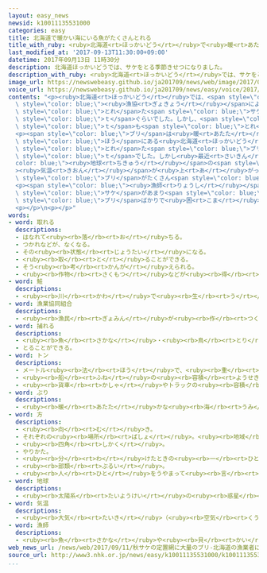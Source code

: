 ```yaml
---
layout: easy_news
newsid: k10011135531000
categories: easy
title: 北海道で暖かい海にいる魚がたくさんとれる
title_with_ruby: <ruby>北海道<rt>ほっかいどう</rt></ruby>で<ruby>暖<rt>あたた</rt></ruby>かい<ruby>海<rt>うみ</rt></ruby>にいる<ruby>魚<rt>さかな</rt></ruby>がたくさんとれる
last_modified_at: '2017-09-13T11:30:00+09:00'
datetime: 2017年09月13日 11時30分
description: 北海道ほっかいどうでは、サケをとる季節きせつになりました。
description_with_ruby: <ruby>北海道<rt>ほっかいどう</rt></ruby>では、サケをとる<ruby>季節<rt>きせつ</rt></ruby>になりました。
image_url: https://newswebeasy.github.io/ja201709/news/web/image/2017/09/13/k10011135531000.jpg
voice_url: https://newswebeasy.github.io/ja201709/news/easy/voice/2017/09/13/k10011135531000.mp3
contents: "<p><ruby>北海道<rt>ほっかいどう</rt></ruby>では、<span style=\"color: blue;\">サケ</span>をとる<ruby>季節<rt>きせつ</rt></ruby>になりました。<ruby>登別<rt>のぼりべつ</rt></ruby>などの<span\
  \ style=\"color: blue;\"><ruby>漁協<rt>ぎょきょう</rt></ruby></span>によると、１<ruby>日<rt>にち</rt></ruby>から１１<ruby>日<rt>にち</rt></ruby>までに<span\
  \ style=\"color: blue;\">とれ</span>た<span style=\"color: blue;\">サケ</span>は、いつもの<ruby>年<rt>とし</rt></ruby>より<ruby>少<rt>すく</rt></ruby>ない１５<span\
  \ style=\"color: blue;\">ｔ</span>ぐらいでした。しかし、<span style=\"color: blue;\">ブリ</span>は１３０<span\
  \ style=\"color: blue;\">ｔ</span>も<span style=\"color: blue;\">とれ</span>ました。</p>\n\
  <p><span style=\"color: blue;\">ブリ</span>は<ruby>暖<rt>あたた</rt></ruby>かい<ruby>海<rt>うみ</rt></ruby>が<ruby>好<rt>す</rt></ruby>きなので、<ruby>今<rt>いま</rt></ruby>まで<ruby>日本<rt>にっぽん</rt></ruby>の<ruby>北<rt>きた</rt></ruby>の<span\
  \ style=\"color: blue;\">ほう</span>にある<ruby>北海道<rt>ほっかいどう</rt></ruby>まではあまり<ruby>来<rt>き</rt></ruby>ませんでした。<ruby>去年<rt>きょねん</rt></ruby>１<ruby>年<rt>ねん</rt></ruby>に<span\
  \ style=\"color: blue;\">とれ</span>た<span style=\"color: blue;\">ブリ</span>は１５<span\
  \ style=\"color: blue;\">ｔ</span>でした。しかし<ruby>最近<rt>さいきん</rt></ruby>、<span style=\"\
  color: blue;\"><ruby>地球<rt>ちきゅう</rt></ruby></span>の<span style=\"color: blue;\"\
  ><ruby>気温<rt>きおん</rt></ruby></span>が<ruby>上<rt>あ</rt></ruby>がっていることなどが<ruby>原因<rt>げんいん</rt></ruby>で、<ruby>北海道<rt>ほっかいどう</rt></ruby>で<span\
  \ style=\"color: blue;\">ブリ</span>がたくさん<span style=\"color: blue;\">とれ</span>ています。</p>\n\
  <p><span style=\"color: blue;\"><ruby>漁師<rt>りょうし</rt></ruby></span>の<ruby>人<rt>ひと</rt></ruby>は「<ruby>値段<rt>ねだん</rt></ruby>が<ruby>高<rt>たか</rt></ruby>い<span\
  \ style=\"color: blue;\">サケ</span>があまり<span style=\"color: blue;\">とれ</span>なくて、<ruby>安<rt>やす</rt></ruby>い<span\
  \ style=\"color: blue;\">ブリ</span>ばかりで<ruby>困<rt>こま</rt></ruby>っています」と<ruby>話<rt>はな</rt></ruby>していました。</p>\n\
  <p></p>\n<p></p>"
words:
- word: 取れる
  descriptions:
  - はなれて<ruby><rb>落</rb><rt>お</rt></ruby>ちる。
  - つかれなどが、なくなる。
  - その<ruby><rb>状態</rb><rt>じょうたい</rt></ruby>になる。
  - <ruby><rb>取</rb><rt>と</rt></ruby>ることができる。
  - そう<ruby><rb>考</rb><rt>かんが</rt></ruby>えられる。
  - <ruby><rb>作物</rb><rt>さくもつ</rt></ruby>などが<ruby><rb>得</rb><rt>え</rt></ruby>られる。
- word: 鮭
  descriptions:
  - <ruby><rb>川</rb><rt>かわ</rt></ruby>で<ruby><rb>生</rb><rt>う</rt></ruby>まれ、<ruby><rb>海</rb><rt>うみ</rt></ruby>に<ruby><rb>下</rb><rt>くだ</rt></ruby>って<ruby><rb>育</rb><rt>そだ</rt></ruby>ち、<ruby><rb>寒流</rb><rt>かんりゅう</rt></ruby>にすむ<ruby><rb>魚</rb><rt>さかな</rt></ruby>。<ruby><rb>四</rb><rt>し</rt></ruby>、<ruby><rb>五</rb><rt>ご</rt></ruby><ruby><rb>年</rb><rt>ねん</rt></ruby>たつと、<ruby><rb>秋</rb><rt>あき</rt></ruby>、<ruby><rb>生</rb><rt>う</rt></ruby>まれた<ruby><rb>川</rb><rt>かわ</rt></ruby>をさかのぼって<ruby><rb>卵</rb><rt>たまご</rt></ruby>を<ruby><rb>産</rb><rt>う</rt></ruby>む。<ruby><rb>身</rb><rt>み</rt></ruby>だけでなく、<ruby><rb>卵</rb><rt>たまご</rt></ruby>も「すじこ」「イクラ」と<ruby><rb>呼</rb><rt>よ</rt></ruby>ばれて<ruby><rb>食用</rb><rt>しょくよう</rt></ruby>にする。シャケ。アキアジ。
- word: 漁業協同組合
  descriptions:
  - <ruby><rb>漁民</rb><rt>ぎょみん</rt></ruby>が<ruby><rb>作</rb><rt>つく</rt></ruby>った<ruby><rb>助</rb><rt>たす</rt></ruby>け<ruby><rb>合</rb><rt>あ</rt></ruby>いの<ruby><rb>仕組</rb><rt>しく</rt></ruby>み。<ruby><rb>組合員</rb><rt>くみあいいん</rt></ruby>のために<ruby><rb>協同</rb><rt>きょうどう</rt></ruby>で<ruby><rb>物</rb><rt>もの</rt></ruby>を<ruby><rb>買</rb><rt>か</rt></ruby>ったり、とったり<ruby><rb>作</rb><rt>つく</rt></ruby>ったりしたものを<ruby><rb>販売</rb><rt>はんばい</rt></ruby>したりする。また、お<ruby><rb>金</rb><rt>かね</rt></ruby>を<ruby><rb>預</rb><rt>あず</rt></ruby>かったり、<ruby><rb>貸</rb><rt>か</rt></ruby>したりもする。<ruby><rb>漁協</rb><rt>ぎょきょう</rt></ruby>。<ruby><rb>J</rb><rt>ジェー</rt></ruby><ruby><rb>F</rb><rt>エフ</rt></ruby>。
- word: 捕れる
  descriptions:
  - <ruby><rb>魚</rb><rt>さかな</rt></ruby>・<ruby><rb>鳥</rb><rt>とり</rt></ruby>などが<ruby><rb>得</rb><rt>え</rt></ruby>られる。
  - とることができる。
- word: トン
  descriptions:
  - メートル<ruby><rb>法</rb><rt>ほう</rt></ruby>で、<ruby><rb>重</rb><rt>おも</rt></ruby>さの<ruby><rb>単位</rb><rt>たんい</rt></ruby>の<ruby><rb>一</rb><rt>ひと</rt></ruby>つ。１トンは、１０００キログラム。<ruby><rb>記号</rb><rt>きごう</rt></ruby>は「t」。
  - <ruby><rb>船</rb><rt>ふね</rt></ruby>の<ruby><rb>容積</rb><rt>ようせき</rt></ruby>の<ruby><rb>単位</rb><rt>たんい</rt></ruby>。
  - <ruby><rb>貨車</rb><rt>かしゃ</rt></ruby>やトラックの<ruby><rb>容積</rb><rt>ようせき</rt></ruby>の<ruby><rb>単位</rb><rt>たんい</rt></ruby>。
- word: ぶり
  descriptions:
  - <ruby><rb>暖</rb><rt>あたた</rt></ruby>かな<ruby><rb>海</rb><rt>うみ</rt></ruby>にすむ<ruby><rb>魚</rb><rt>さかな</rt></ruby>。<ruby><rb>背</rb><rt>せ</rt></ruby>は<ruby><rb>青</rb><rt>あお</rt></ruby>く<ruby><rb>腹</rb><rt>はら</rt></ruby>は<ruby><rb>白</rb><rt>しろ</rt></ruby>い。<ruby><rb>横腹</rb><rt>よこはら</rt></ruby>に<ruby><rb>黄色</rb><rt>きいろ</rt></ruby>い<ruby><rb>筋</rb><rt>すじ</rt></ruby>がある。<ruby><rb>育</rb><rt>そだ</rt></ruby>つにつれて<ruby><rb>名前</rb><rt>なまえ</rt></ruby>が<ruby><rb>変</rb><rt>か</rt></ruby>わる<ruby><rb>出世魚</rb><rt>しゅっせうお</rt></ruby>。<ruby><rb>関東</rb><rt>かんとう</rt></ruby>では、ワカシ→イナダ→ワラサ→ブリ、<ruby><rb>関西</rb><rt>かんさい</rt></ruby>では、ツバス→ハマチ→メジロ→ブリと<ruby><rb>変</rb><rt>か</rt></ruby>わる。
- word: 方
  descriptions:
  - <ruby><rb>向</rb><rt>む</rt></ruby>き。
  - それぞれの<ruby><rb>場所</rb><rt>ばしょ</rt></ruby>。<ruby><rb>地域</rb><rt>ちいき</rt></ruby>。
  - <ruby><rb>四角</rb><rt>しかく</rt></ruby>。
  - やりかた。
  - <ruby><rb>分</rb><rt>わ</rt></ruby>けたときの<ruby><rb>一</rb><rt>ひと</rt></ruby>つ。
  - <ruby><rb>部類</rb><rt>ぶるい</rt></ruby>。
  - <ruby><rb>人</rb><rt>ひと</rt></ruby>をうやまって<ruby><rb>言</rb><rt>い</rt></ruby>うことば。かた。
- word: 地球
  descriptions:
  - <ruby><rb>太陽系</rb><rt>たいようけい</rt></ruby>の<ruby><rb>惑星</rb><rt>わくせい</rt></ruby>の<ruby><rb>一</rb><rt>ひと</rt></ruby>つ。<ruby><rb>太陽</rb><rt>たいよう</rt></ruby>から<ruby><rb>三番</rb><rt>さんばん</rt></ruby>めの<ruby><rb>星</rb><rt>ほし</rt></ruby>で、わたしたちが<ruby><rb>住</rb><rt>す</rt></ruby>んでいる<ruby><rb>天体</rb><rt>てんたい</rt></ruby>。<ruby><rb>自分</rb><rt>じぶん</rt></ruby>で<ruby><rb>回</rb><rt>まわ</rt></ruby>りながら（<ruby><rb>自転</rb><rt>じてん</rt></ruby>）、さらに<ruby><rb>太陽</rb><rt>たいよう</rt></ruby>の<ruby><rb>周</rb><rt>まわ</rt></ruby>りを３６５<ruby><rb>日</rb><rt>にち</rt></ruby>で<ruby><rb>回</rb><rt>まわ</rt></ruby>っている（<ruby><rb>公転</rb><rt>こうてん</rt></ruby>）。
- word: 気温
  descriptions:
  - <ruby><rb>大気</rb><rt>たいき</rt></ruby>（<ruby><rb>空気</rb><rt>くうき</rt></ruby>）の<ruby><rb>温度</rb><rt>おんど</rt></ruby>。
- word: 漁師
  descriptions:
  - <ruby><rb>魚</rb><rt>さかな</rt></ruby>や<ruby><rb>貝</rb><rt>かい</rt></ruby>などをとることを<ruby><rb>仕事</rb><rt>しごと</rt></ruby>としている<ruby><rb>人</rb><rt>ひと</rt></ruby>。<ruby><rb>漁夫</rb><rt>ぎょふ</rt></ruby>。
web_news_url: /news/web/2017/09/11/秋サケの定置網に大量のブリ-北海道の漁業者に戸惑い/
source_url: http://www3.nhk.or.jp/news/easy/k10011135531000/k10011135531000.html
...
```

